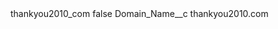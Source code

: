 <?xml version="1.0" encoding="UTF-8"?>
<CustomMetadata xmlns="http://soap.sforce.com/2006/04/metadata" xmlns:xsi="http://www.w3.org/2001/XMLSchema-instance" xmlns:xsd="http://www.w3.org/2001/XMLSchema">
    <label>thankyou2010_com</label>
    <protected>false</protected>
    <values>
        <field>Domain_Name__c</field>
        <value xsi:type="xsd:string">thankyou2010.com</value>
    </values>
</CustomMetadata>
